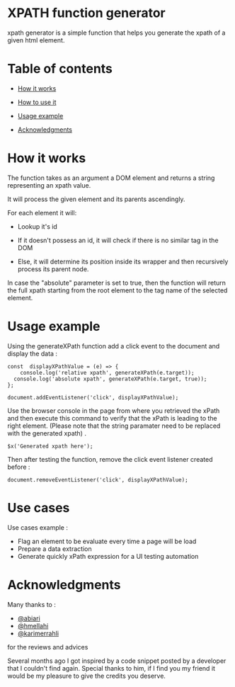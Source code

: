 # XPATH function generator

xpath generator is a simple function that helps you generate the xpath of a given html element.
  

# Table of contents

- [How it works](#how-it-works)

- [How to use it](#how-to-use-it)

- [Usage example](#usage-example)

- [Acknowledgments](#acknowledgments)

# How it works

  

The function takes as an argument a DOM element and returns a string representing an xpath value.

  

It will process the given element and its parents ascendingly.

  

For each element it will:

  

* Lookup it's id

* If it doesn't possess an id, it will check if there is no similar tag in the DOM

* Else, it will determine its position inside its wrapper and then recursively process its parent node.

  
In case the "absolute" parameter is set to true, then the function will return the full xpath starting from the root element to the tag name of the selected element.


# Usage example

Using the generateXPath function add a click event to the document and display the data :

    const  displayXPathValue = (e) => {
	    console.log('relative xpath', generateXPath(e.target));
      console.log('absolute xpath', generateXPath(e.target, true));
    };
   
    document.addEventListener('click', displayXPathValue);

Use the browser console in the page from where you retrieved the xPath and  then execute this command to verify that the xPath is leading to the right element. (Please note that the string paramater need to be replaced with the generated xpath) .

    $x('Generated xpath here');

  Then after testing the function, remove the click event listener created before :
  

    document.removeEventListener('click', displayXPathValue);

  

# Use cases

  Use cases example :
  

 - Flag an element to be evaluate every time a page will be load
 - Prepare a data extraction
 - Generate quickly  xPath expression for a UI testing automation

  

# Acknowledgments

Many thanks to :

 - [@abiari](https://github.com/abiari)
 - [@hmellahi](https://github.com/hmellahi)
 - [@karimerrahli](https://github.com/karimerrahli)

for the reviews and advices

Several months ago I got inspired by a code snippet posted by a developer that I couldn't find again.
Special thanks to him, if I find you my friend it would be my pleasure to give the credits you deserve.
